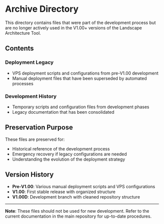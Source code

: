 # Archive Directory

This directory contains files that were part of the development process but are no longer actively used in the V1.00+ versions of the Landscape Architecture Tool.

## Contents

### Deployment Legacy
- VPS deployment scripts and configurations from pre-V1.00 development
- Manual deployment files that have been superseded by automated processes

### Development History
- Temporary scripts and configuration files from development phases
- Legacy documentation that has been consolidated

## Preservation Purpose

These files are preserved for:
- Historical reference of the development process
- Emergency recovery if legacy configurations are needed
- Understanding the evolution of the deployment strategy

## Version History

- **Pre-V1.00**: Various manual deployment scripts and VPS configurations
- **V1.00**: First stable release with organized structure
- **V1.00D**: Development branch with cleaned repository structure

---

**Note**: These files should not be used for new development. Refer to the current documentation in the main repository for up-to-date procedures.